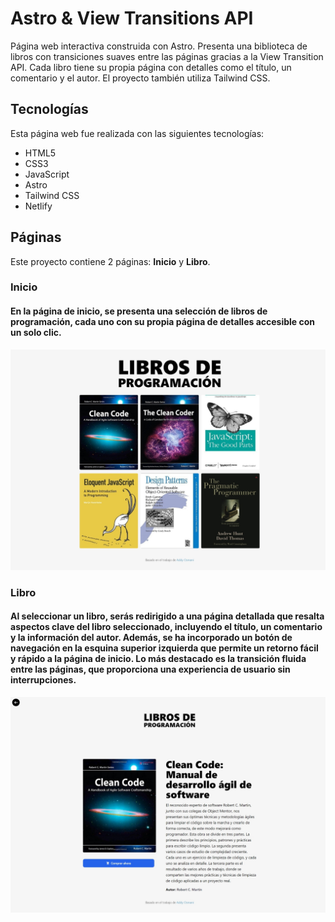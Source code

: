 # Astro & View Transitions API
Página web interactiva construida con Astro. Presenta una biblioteca de libros con transiciones suaves entre las páginas gracias a la View Transition API. Cada libro tiene su propia página con detalles como el título, un comentario y el autor. El proyecto también utiliza Tailwind CSS.

## Tecnologías
Esta página web fue realizada con las siguientes tecnologías:
- HTML5
- CSS3
- JavaScript
- Astro
- Tailwind CSS
- Netlify

## Páginas
Este proyecto contiene 2 páginas: **Inicio** y **Libro**.

### Inicio
#### En la página de inicio, se presenta una selección de libros de programación, cada uno con su propia página de detalles accesible con un solo clic.
![preview 1](src/images/preview-1.jpeg)

### Libro
#### Al seleccionar un libro, serás redirigido a una página detallada que resalta aspectos clave del libro seleccionado, incluyendo el título, un comentario y la información del autor. Además, se ha incorporado un botón de navegación en la esquina superior izquierda que permite un retorno fácil y rápido a la página de inicio. Lo más destacado es la transición fluida entre las páginas, que proporciona una experiencia de usuario sin interrupciones.
![preview 2](src/images/preview-2.jpeg)
